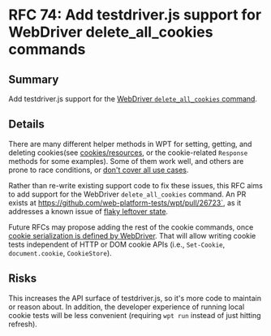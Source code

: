 # RFC 74: Add testdriver.js support for WebDriver delete_all_cookies commands

## Summary

Add testdriver.js support for the [WebDriver `delete_all_cookies` command](https://w3c.github.io/webdriver/#delete-all-cookies).

## Details

There are many different helper methods in WPT for setting, getting, and deleting cookies(see [cookies/resources](https://github.com/web-platform-tests/wpt/tree/master/cookies/resources), or the cookie-related `Response` methods for some examples). Some of them work well,
and others are prone to race conditions, or [don't cover all use cases](https://github.com/web-platform-tests/wpt/blob/d1aaf685cfb02e0350701550afe4146d555f2461/cookies/resources/cookie.py#L13-L17).

Rather than re-write existing support code to fix these issues, this RFC aims to add support for the WebDriver `delete_all_cookies` command. An PR exists at https://github.com/web-platform-tests/wpt/pull/26723`, as it addresses a known issue of [flaky leftover state](https://github.com/web-platform-tests/wpt/issues/26707).

Future RFCs may propose adding the rest of the cookie commands, once [cookie serialization is defined by WebDriver](https://github.com/w3c/webdriver/issues/1562). That will allow writing cookie tests independent of HTTP or DOM cookie APIs (i.e., `Set-Cookie`, `document.cookie`, `CookieStore`).

## Risks

This increases the API surface of testdriver.js, so it's more code to maintain or reason about. In addition, the developer experience of running local cookie tests will be less convenient (requiring `wpt run` instead of just hitting refresh).
